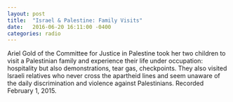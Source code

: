 ```yaml
---
layout: post
title:  "Israel & Palestine: Family Visits"
date:   2016-06-20 16:11:00 -0400
categories: radio
---
```


Ariel Gold of the Committee for Justice in Palestine took her two children to visit a Palestinian family and experience their life under occupation: hospitality but also demonstrations, tear gas, checkpoints. They also visited lsraeli relatives who never cross the apartheid lines and seem unaware of the daily discrimination and violence against Palestinians. Recorded February 1, 2015. 

